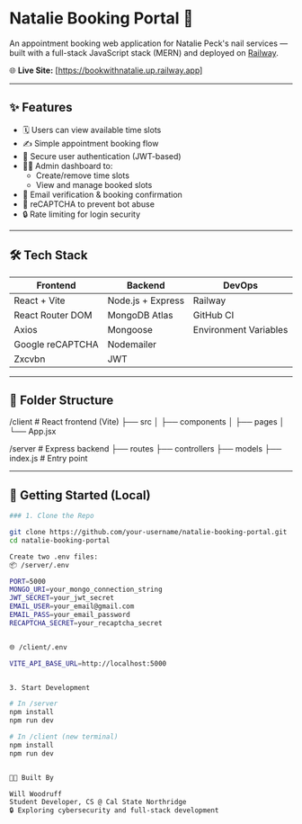 # Natalie Booking Portal 💅

An appointment booking web application for Natalie Peck's nail services — built with a full-stack JavaScript stack (MERN) and deployed on [Railway](https://railway.app).

🌐 **Live Site:** [https://bookwithnatalie.up.railway.app]

---

## ✨ Features

- 🗓️ Users can view available time slots
- ✍️ Simple appointment booking flow
- 🔐 Secure user authentication (JWT-based)
- 👩‍🔧 Admin dashboard to:
  - Create/remove time slots
  - View and manage booked slots
- 📧 Email verification & booking confirmation
- 🤖 reCAPTCHA to prevent bot abuse
- 🔒 Rate limiting for login security

---

## 🛠 Tech Stack

| Frontend        | Backend           | DevOps      |
|-----------------|-------------------|-------------|
| React + Vite    | Node.js + Express | Railway     |
| React Router DOM| MongoDB Atlas     | GitHub CI   |
| Axios           | Mongoose          | Environment Variables |
| Google reCAPTCHA| Nodemailer        |             |
| Zxcvbn          | JWT               |             |

---

## 🧩 Folder Structure

/client # React frontend (Vite) ├── src │ ├── components │ ├── pages │ └── App.jsx

/server # Express backend ├── routes ├── controllers ├── models ├── index.js # Entry point


---

## 🚀 Getting Started (Local)

```bash
### 1. Clone the Repo

git clone https://github.com/your-username/natalie-booking-portal.git
cd natalie-booking-portal

Create two .env files:
📦 /server/.env

PORT=5000
MONGO_URI=your_mongo_connection_string
JWT_SECRET=your_jwt_secret
EMAIL_USER=your_email@gmail.com
EMAIL_PASS=your_email_password
RECAPTCHA_SECRET=your_recaptcha_secret


🌐 /client/.env

VITE_API_BASE_URL=http://localhost:5000


3. Start Development

# In /server
npm install
npm run dev

# In /client (new terminal)
npm install
npm run dev


👨‍💻 Built By

Will Woodruff
Student Developer, CS @ Cal State Northridge
🔒 Exploring cybersecurity and full-stack development
